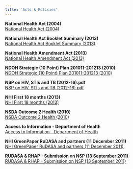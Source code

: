 ```yaml
---
title: 'Acts & Policies'
---
```

**National Health Act (2004)**  
[National Health Act (2004)](/pdfs/acts-policies/1.%20national%20health%20act%202004.pdf)

**National Health Act Booklet Summary (2013)**  
[National Health Act Booklet Summary (2013)](/pdfs/acts-policies/2.%20National%20Health%20Act%20Booklet_Summary%202013.pdf)

**National Health Amendment Act (2013)**  
[National Health Amendment Act (2013)](/pdfs/acts-policies/3.%20National%20Health%20Amendment%20Act%202013.pdf)

**NDOH Strategic (10 Point) Plan 201011-201213 (2010)**  
[NDOH Strategic (10 Point) Plan 201011-201213 (2010)](/pdfs/acts-policies/4.%20NDOH%20Strategic%20Plan%20201011-201213%20(2010)(10%20Point%20Plan).pdf)

**NSP on HIV, STIs and TB (2012-16).pdf**  
[NSP on HIV, STIs and TB (2012-16).pdf](/pdfs/acts-policies/5.%20NSP%20on%20HIV,%20STIs%20and%20TB%202012%20-16%20(full).pdf)

**NHI First 18 months (2013)**  
[NHI First 18 months (2013)](/pdfs/acts-policies/6.%20NHI%20First%2018%20months%202013.pdf)

**NSDA Outcome 2 Health (2010)**  
[NSDA Outcome 2 Health (2010)](/pdfs/acts-policies/7.%20NSDA%20Outcome%202%20Health%202010.pdf)

**Access to Information - Department of Health**  
[Access to Information - Department of Health](/pdfs/acts-policies/Access%20to%20Information_Department%20of%20Health.pdf)

**NHI GreenPaper RuDASA and partners (11 December 2011)**  
[NHI GreenPaper RuDASA and partners (11 December 2011)](/pdfs/acts-policies/NHI_GreenPaper-RuDASA%20and%20partners_11%20December%202011.pdf)

**RUDASA & RHAP - Submission on NSP (13 September 2011)**  
[RUDASA & RHAP - Submission on NSP (13 September 2011)](/pdfs/acts-policies/RUDASA_RHAP-submission-on-NSP-Draft-Zero_13-September-20111%20(1).pdf)

<!--
    This is a comment and is not displayed on the website. Do not alter this text between arrows (->).
    To change the content in this file, simply retype/ copy+paste any text above, as you would in a normal text file/ word document.

    Do not change the "title:" title, or the ---. Only change the text inside '' for that section.

    The text surrounded by double  stars ( ** ) with no spaces shows bold text. 

    PDF of a resorce page:
    [Resource Title](/pdfs/resource-page.pdf)

    Please refer to the "HOW TO USE" or "HOW TO USE SHORT" files for more information.
 -->
